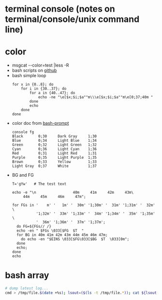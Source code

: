 # terminal console (notes on terminal/console/unix command line)

# color
* msgcat --color=test |less -R
* bash scripts on [github](https://github.com/pvinis/colortools)
* bash simple loop
  ```
  for x in {0..8}; do
      for i in {30..37}; do
          for a in {40..47}; do
              echo -ne "\e[$x;$i;$a""m\\\e[$x;$i;$a""m\e[0;37;40m "
          done
          echo
      done
  done
  ```
* color doc from [bash-prompt](https://tldp.org/HOWTO/Bash-Prompt-HOWTO/x329.html)
  ```
  console fg
  Black       0;30     Dark Gray     1;30
  Blue        0;34     Light Blue    1;34
  Green       0;32     Light Green   1;32
  Cyan        0;36     Light Cyan    1;36
  Red         0;31     Light Red     1;31
  Purple      0;35     Light Purple  1;35
  Brown       0;33     Yellow        1;33
  Light Gray  0;37     White         1;37
  ```
* BG and FG
  ```
  T='gYw'   # The test text
  
  echo -e "\n                 40m     41m     42m     43m\
       44m     45m     46m     47m";
  
  for FGs in '    m' '   1m' '  30m' '1;30m' '  31m' '1;31m' '  32m' \
             '1;32m' '  33m' '1;33m' '  34m' '1;34m' '  35m' '1;35m' \
             '  36m' '1;36m' '  37m' '1;37m';
    do FG=${FGs// /}
    echo -en " $FGs \033[$FG  $T  "
    for BG in 40m 41m 42m 43m 44m 45m 46m 47m;
      do echo -en "$EINS \033[$FG\033[$BG  $T  \033[0m";
    done
    echo;
  done
  echo
  ```


# bash array

```bash
# dump latest log...
cmd > /tmp/file.$(date +%s); lsout=($(ls -t /tmp/file.*)); cat ${lsout[1]}
```
